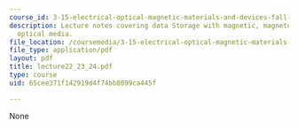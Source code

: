 ```yaml
---
course_id: 3-15-electrical-optical-magnetic-materials-and-devices-fall-2006
description: Lecture notes covering data Storage with magnetic, magnetooptical, and
  optical media.
file_location: /coursemedia/3-15-electrical-optical-magnetic-materials-and-devices-fall-2006/65cee371f142919d4f74bb8099ca445f_lecture22_23_24.pdf
file_type: application/pdf
layout: pdf
title: lecture22_23_24.pdf
type: course
uid: 65cee371f142919d4f74bb8099ca445f

---
```

None